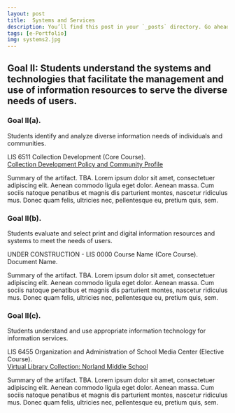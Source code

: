 ```yaml
---
layout: post
title:  Systems and Services
description: You’ll find this post in your `_posts` directory. Go ahead and edit it and re-build the site to see your changes. # Add post description (optional)
tags: [e-Portfolio]
img: systems2.jpg
---
```

## Goal II: Students understand the systems and technologies that facilitate the management and use of information resources to serve the diverse needs of users.

### Goal II(a).
Students identify and analyze diverse information needs of individuals and communities.

<p>LIS 6511 Collection Development (Core Course).<br /><a href="https://eoroyal26.github.io/assets/pdf/Collection_Development_Policy_2023_ER5.pdf">Collection Development Policy and Community Profile</a></p>

Summary of the artifact. TBA. Lorem ipsum dolor sit amet, consectetuer adipiscing elit. Aenean commodo ligula eget dolor. Aenean massa. Cum sociis natoque penatibus et magnis dis parturient montes, nascetur ridiculus mus. Donec quam felis, ultricies nec, pellentesque eu, pretium quis, sem.

### Goal II(b). 
Students evaluate and select print and digital information resources and systems to meet the needs of users.

<p>UNDER CONSTRUCTION - LIS 0000 Course Name (Core Course).<br />Document Name.</p>

Summary of the artifact. TBA. Lorem ipsum dolor sit amet, consectetuer adipiscing elit. Aenean commodo ligula eget dolor. Aenean massa. Cum sociis natoque penatibus et magnis dis parturient montes, nascetur ridiculus mus. Donec quam felis, ultricies nec, pellentesque eu, pretium quis, sem.

### Goal II(c). 
Students understand and use appropriate information technology for information services.

<p>LIS 6455 Organization and Administration of School Media Center (Elective Course).<br/><a href="https://sites.google.com/view/virtual-library-collection/home">Virtual Library Collection: Norland Middle School</a></p>

Summary of the artifact. TBA. Lorem ipsum dolor sit amet, consectetuer adipiscing elit. Aenean commodo ligula eget dolor. Aenean massa. Cum sociis natoque penatibus et magnis dis parturient montes, nascetur ridiculus mus. Donec quam felis, ultricies nec, pellentesque eu, pretium quis, sem.

<!--Check out the [Jekyll docs][jekyll-docs] for more info on how to get the most out of Jekyll. File all bugs/feature requests at [Jekyll’s GitHub repo][jekyll-gh]. If you have questions, you can ask them on [Jekyll Talk][jekyll-talk].-->

[jekyll-docs]: https://jekyllrb.com/docs/home
[jekyll-gh]:   https://github.com/jekyll/jekyll
[jekyll-talk]: https://talk.jekyllrb.com/
